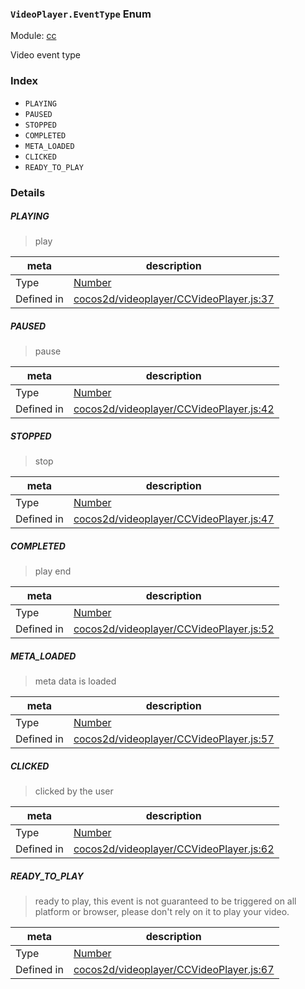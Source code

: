 ### `VideoPlayer.EventType` Enum



Module: [cc](../modules/cc.md)


Video event type


### Index
  - `PLAYING`
  - `PAUSED`
  - `STOPPED`
  - `COMPLETED`
  - `META_LOADED`
  - `CLICKED`
  - `READY_TO_PLAY`

### Details


##### PLAYING

> play

| meta | description |
|------|-------------|
| Type | <a href="https://developer.mozilla.org/en/JavaScript/Reference/Global_Objects/Number" class="crosslink external" target="_blank">Number</a> |
| Defined in | [cocos2d/videoplayer/CCVideoPlayer.js:37](https://github.com/cocos-creator/engine/blob/22ca6465effd8063cb95e509843b8bef3d880759/cocos2d/videoplayer/CCVideoPlayer.js#L37) |



##### PAUSED

> pause

| meta | description |
|------|-------------|
| Type | <a href="https://developer.mozilla.org/en/JavaScript/Reference/Global_Objects/Number" class="crosslink external" target="_blank">Number</a> |
| Defined in | [cocos2d/videoplayer/CCVideoPlayer.js:42](https://github.com/cocos-creator/engine/blob/22ca6465effd8063cb95e509843b8bef3d880759/cocos2d/videoplayer/CCVideoPlayer.js#L42) |



##### STOPPED

> stop

| meta | description |
|------|-------------|
| Type | <a href="https://developer.mozilla.org/en/JavaScript/Reference/Global_Objects/Number" class="crosslink external" target="_blank">Number</a> |
| Defined in | [cocos2d/videoplayer/CCVideoPlayer.js:47](https://github.com/cocos-creator/engine/blob/22ca6465effd8063cb95e509843b8bef3d880759/cocos2d/videoplayer/CCVideoPlayer.js#L47) |



##### COMPLETED

> play end

| meta | description |
|------|-------------|
| Type | <a href="https://developer.mozilla.org/en/JavaScript/Reference/Global_Objects/Number" class="crosslink external" target="_blank">Number</a> |
| Defined in | [cocos2d/videoplayer/CCVideoPlayer.js:52](https://github.com/cocos-creator/engine/blob/22ca6465effd8063cb95e509843b8bef3d880759/cocos2d/videoplayer/CCVideoPlayer.js#L52) |



##### META_LOADED

> meta data is loaded

| meta | description |
|------|-------------|
| Type | <a href="https://developer.mozilla.org/en/JavaScript/Reference/Global_Objects/Number" class="crosslink external" target="_blank">Number</a> |
| Defined in | [cocos2d/videoplayer/CCVideoPlayer.js:57](https://github.com/cocos-creator/engine/blob/22ca6465effd8063cb95e509843b8bef3d880759/cocos2d/videoplayer/CCVideoPlayer.js#L57) |



##### CLICKED

> clicked by the user

| meta | description |
|------|-------------|
| Type | <a href="https://developer.mozilla.org/en/JavaScript/Reference/Global_Objects/Number" class="crosslink external" target="_blank">Number</a> |
| Defined in | [cocos2d/videoplayer/CCVideoPlayer.js:62](https://github.com/cocos-creator/engine/blob/22ca6465effd8063cb95e509843b8bef3d880759/cocos2d/videoplayer/CCVideoPlayer.js#L62) |



##### READY_TO_PLAY

> ready to play, this event is not guaranteed to be triggered on all platform or browser, please don't rely on it to play your video.<br/>

| meta | description |
|------|-------------|
| Type | <a href="https://developer.mozilla.org/en/JavaScript/Reference/Global_Objects/Number" class="crosslink external" target="_blank">Number</a> |
| Defined in | [cocos2d/videoplayer/CCVideoPlayer.js:67](https://github.com/cocos-creator/engine/blob/22ca6465effd8063cb95e509843b8bef3d880759/cocos2d/videoplayer/CCVideoPlayer.js#L67) |


